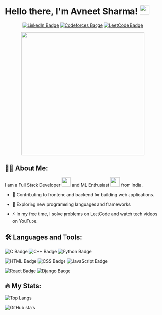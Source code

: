 # Hello there, I'm Avneet Sharma! <img src="https://media.giphy.com/media/hvRJCLFzcasrR4ia7z/giphy.gif" width="30px"/>

<div id="badges" align="center">
  
  [![LinkedIn Badge](https://img.shields.io/badge/LinkedIn-blue?style=for-the-badge&logo=linkedin&logoColor=white)](https://www.linkedin.com/in/avneet-sharma/)
  [![Codeforces Badge](https://img.shields.io/badge/Codeforces-445f9d?style=for-the-badge&logo=Codeforces&logoColor=white)](https://codeforces.com/profile/avneets2003)
  [![LeetCode Badge](https://img.shields.io/badge/-LeetCode-FFA116?style=for-the-badge&logo=LeetCode&logoColor=black)](https://leetcode.com/avneets2003/)

</div>

<div align="center">
  <img src="https://media.giphy.com/media/WTjXuYA2y4o3UZly3W/giphy.gif" width="400">
</div>

## :man_technologist: About Me:

I am a Full Stack Developer <img src="https://media.giphy.com/media/WUlplcMpOCEmTGBtBW/giphy.gif" width="30"> and ML Enthusiast <img src="https://media.giphy.com/media/9yRMxLuRqyQ0x3jJXD/giphy.gif" width="30"> from India.

- :telescope: Contributing to frontend and backend for building web applications.

- :seedling: Exploring new programming languages and frameworks.

- :zap: In my free time, I solve problems on LeetCode and watch tech videos on YouTube.

## :hammer_and_wrench: Languages and Tools:

![C Badge](https://img.shields.io/badge/C-00599C?style=for-the-badge&logo=c&logoColor=white)
![C++ Badge](https://img.shields.io/badge/C%2B%2B-00599C?style=for-the-badge&logo=c%2B%2B&logoColor=white)
![Python Badge](https://img.shields.io/badge/Python-FFD43B?style=for-the-badge&logo=python&logoColor=blue)

![HTML Badge](https://img.shields.io/badge/HTML5-E34F26?style=for-the-badge&logo=html5&logoColor=white)
![CSS Badge](https://img.shields.io/badge/CSS3-1572B6?style=for-the-badge&logo=css3&logoColor=white)
![JavaScript Badge](https://img.shields.io/badge/JavaScript-323330?style=for-the-badge&logo=javascript&logoColor=F7DF1E)

![React Badge](https://img.shields.io/badge/React-20232A?style=for-the-badge&logo=react&logoColor=61DAFB)
![Django Badge](https://img.shields.io/badge/Django-092E20?style=for-the-badge&logo=django&logoColor=green)

## :fire: My Stats:

[![Top Langs](https://github-readme-stats.vercel.app/api/top-langs/?username=avneets2003)](https://github.com/anuraghazra/github-readme-stats)

![GitHub stats](https://github-readme-stats.vercel.app/api?username=avneets2003&show_icons=true)  
